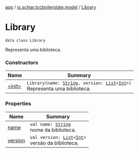 [app](../../index.md) / [io.schiar.tccboilerplate.model](../index.md) / [Library](./index.md)

# Library

`data class Library`

Representa uma biblioteca.

### Constructors

| Name | Summary |
|---|---|
| [&lt;init&gt;](-init-.md) | `Library(name: `[`String`](https://kotlinlang.org/api/latest/jvm/stdlib/kotlin/-string/index.html)`, version: `[`List`](https://kotlinlang.org/api/latest/jvm/stdlib/kotlin.collections/-list/index.html)`<`[`Int`](https://kotlinlang.org/api/latest/jvm/stdlib/kotlin/-int/index.html)`>)`<br>Representa uma biblioteca. |

### Properties

| Name | Summary |
|---|---|
| [name](name.md) | `val name: `[`String`](https://kotlinlang.org/api/latest/jvm/stdlib/kotlin/-string/index.html)<br>nome da biblioteca. |
| [version](version.md) | `val version: `[`List`](https://kotlinlang.org/api/latest/jvm/stdlib/kotlin.collections/-list/index.html)`<`[`Int`](https://kotlinlang.org/api/latest/jvm/stdlib/kotlin/-int/index.html)`>`<br>versão da biblioteca. |
